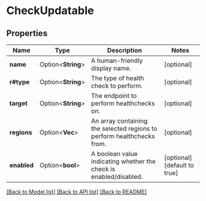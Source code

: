 # CheckUpdatable

## Properties

Name | Type | Description | Notes
------------ | ------------- | ------------- | -------------
**name** | Option<**String**> | A human-friendly display name. | [optional]
**r#type** | Option<**String**> | The type of health check to perform. | [optional]
**target** | Option<**String**> | The endpoint to perform healthchecks on. | [optional]
**regions** | Option<**Vec<String>**> | An array containing the selected regions to perform healthchecks from. | [optional]
**enabled** | Option<**bool**> | A boolean value indicating whether the check is enabled/disabled. | [optional][default to true]

[[Back to Model list]](../README.md#documentation-for-models) [[Back to API list]](../README.md#documentation-for-api-endpoints) [[Back to README]](../README.md)


